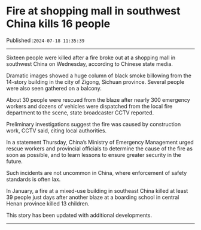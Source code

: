 # Fire at shopping mall in southwest China kills 16 people

Published :`2024-07-18 11:35:39`

---

Sixteen people were killed after a fire broke out at a shopping mall in southwest China on Wednesday, according to Chinese state media.

Dramatic images showed a huge column of black smoke billowing from the 14-story building in the city of Zigong, Sichuan province. Several people were also seen gathered on a balcony.

About 30 people were rescued from the blaze after nearly 300 emergency workers and dozens of vehicles were dispatched from the local fire department to the scene, state broadcaster CCTV reported.

Preliminary investigations suggest the fire was caused by construction work, CCTV said, citing local authorities.

In a statement Thursday, China’s Ministry of Emergency Management urged rescue workers and provincial officials to determine the cause of the fire as soon as possible, and to learn lessons to ensure greater security in the future.

Such incidents are not uncommon in China, where enforcement of safety standards is often lax.

In January, a fire at a mixed-use building in southeast China killed at least 39 people just days after another blaze at a boarding school in central Henan province killed 13 children.

This story has been updated with additional developments.

---

